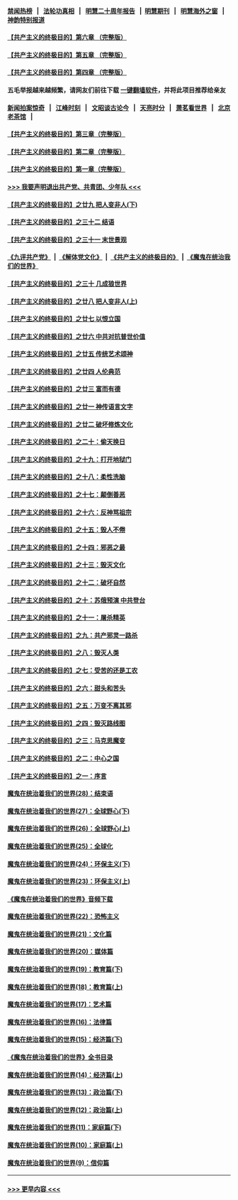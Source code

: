 #### [禁闻热榜](热点新闻.md?=0)  &nbsp;&nbsp;|&nbsp;&nbsp; [法轮功真相](https://github.com/gfw-breaker/truth/blob/master/README.md?=0) &nbsp;&nbsp;|&nbsp;&nbsp; [明慧二十周年报告](https://github.com/gfw-breaker/mh-reports/blob/master/README.md?=0) &nbsp;&nbsp;|&nbsp;&nbsp;[明慧期刊](https://github.com/gfw-breaker/mh-qikan) &nbsp;&nbsp;|&nbsp;&nbsp; [明慧海外之窗](https://github.com/gfw-breaker/mh-news/blob/master/README.md?=0) &nbsp;&nbsp;|&nbsp;&nbsp; [神韵特别报道](https://github.com/gfw-breaker/mh-news/blob/master/shenyun.md?=0)
#### [【共产主义的终极目的】第六章 （完整版）](../pages/nsc422/n11428913.md?t=03171831) 
#### [【共产主义的终极目的】第五章 （完整版）](../pages/nsc422/n11428912.md?t=03171831) 
#### [【共产主义的终极目的】第四章 （完整版）](../pages/nsc422/n11428907.md?t=03171831) 
#### 五毛举报越来越频繁，请网友们前往下载 [一键翻墙软件](https://github.com/gfw-breaker/ssr-accounts)，并将此项目推荐给亲友
#### [新闻拍案惊奇](https://github.com/gfw-breaker/banned-news/blob/master/pages/link4.md) &nbsp;&nbsp;|&nbsp;&nbsp; [江峰时刻](https://github.com/gfw-breaker/banned-news/blob/master/pages/link4.md) &nbsp;&nbsp;|&nbsp;&nbsp; [文昭谈古论今](https://github.com/gfw-breaker/banned-news/blob/master/pages/link4.md) &nbsp;&nbsp;|&nbsp;&nbsp; [天亮时分](https://github.com/gfw-breaker/banned-news/blob/master/pages/link4.md) &nbsp;&nbsp;|&nbsp;&nbsp; [萧茗看世界](https://github.com/gfw-breaker/banned-news/blob/master/pages/link4.md) &nbsp;&nbsp;|&nbsp;&nbsp; [北京老茶馆](https://github.com/gfw-breaker/banned-news/blob/master/pages/link4.md) &nbsp;&nbsp;|&nbsp;&nbsp; 
#### [【共产主义的终极目的】第三章（完整版）](../pages/nsc422/n11428848.md?t=03171831) 
#### [【共产主义的终极目的】第二章（完整版）](../pages/nsc422/n11428831.md?t=03171831) 
#### [【共产主义的终极目的】第一章（完整版）](../pages/nsc422/n11417651.md?t=03171831) 
#### [>>> 我要声明退出共产党、共青团、少年队 <<<](https://github.com/begood0513/goodnews/blob/master/quit/letter.md) 
#### [【共产主义的终极目的】之廿九 把人变非人(下)](../pages/nsc422/n11344140.md?t=03171831) 
#### [【共产主义的终极目的】之三十二 结语](../pages/nsc422/n11360535.md?t=03171831) 
#### [【共产主义的终极目的】之三十一 末世景观](../pages/nsc422/n11351129.md?t=03171831) 
#### [《九评共产党》](https://github.com/begood0513/9ping.md/blob/master/README.md) &nbsp;|&nbsp; [《解体党文化》](../../../../jtdwh.md/blob/master/README.md)  &nbsp;|&nbsp; [《共产主义的终极目的》](../../../../gczydzjmd.md/blob/master/README.md) &nbsp;|&nbsp; [《魔鬼在统治我们的世界》](../../../../mgztzwmdsj.md/blob/master/README.md) 
#### [【共产主义的终极目的】之三十 几成狼世界](../pages/nsc422/n11348280.md?t=03171831) 
#### [【共产主义的终极目的】之廿八 把人变非人(上)](../pages/nsc422/n11340492.md?t=03171831) 
#### [【共产主义的终极目的】之廿七 以恨立国](../pages/nsc422/n11336944.md?t=03171831) 
#### [【共产主义的终极目的】之廿六 中共对抗普世价值](../pages/nsc422/n11324785.md?t=03171831) 
#### [【共产主义的终极目的】之廿五 传统艺术颂神](../pages/nsc422/n11296396.md?t=03171831) 
#### [【共产主义的终极目的】之廿四 人伦典范](../pages/nsc422/n11296397.md?t=03171831) 
#### [【共产主义的终极目的】之廿三 富而有德](../pages/nsc422/n11283598.md?t=03171831) 
#### [【共产主义的终极目的】之廿一 神传语言文字](../pages/nsc422/n11263265.md?t=03171831) 
#### [【共产主义的终极目的】之廿二 破坏修炼文化](../pages/nsc422/n11245728.md?t=03171831) 
#### [【共产主义的终极目的】之二十：偷天换日](../pages/nsc422/n11238846.md?t=03171831) 
#### [【共产主义的终极目的】之十九：打开地狱门](../pages/nsc422/n11206376.md?t=03171831) 
#### [【共产主义的终极目的】之十八：柔性洗脑](../pages/nsc422/n11199994.md?t=03171831) 
#### [【共产主义的终极目的】之十七：颠倒善恶](../pages/nsc422/n11179782.md?t=03171831) 
#### [【共产主义的终极目的】之十六：反神骂祖宗](../pages/nsc422/n11166798.md?t=03171831) 
#### [【共产主义的终极目的】之十五：毁人不倦](../pages/nsc422/n11166792.md?t=03171831) 
#### [【共产主义的终极目的】之十四：邪恶之最](../pages/nsc422/n11150249.md?t=03171831) 
#### [【共产主义的终极目的】之十三：毁灭文化](../pages/nsc422/n11135227.md?t=03171831) 
#### [【共产主义的终极目的】之十二：破坏自然](../pages/nsc422/n11135214.md?t=03171831) 
#### [【共产主义的终极目的】之十：苏俄预演 中共登台](../pages/nsc422/n11118424.md?t=03171831) 
#### [【共产主义的终极目的】之十一：屠杀精英](../pages/nsc422/n11118442.md?t=03171831) 
#### [【共产主义的终极目的】之九：共产邪灵一路杀](../pages/nsc422/n11114139.md?t=03171831) 
#### [【共产主义的终极目的】之八：毁灭人类](../pages/nsc422/n11108503.md?t=03171831) 
#### [【共产主义的终极目的】之七：受苦的还是工农](../pages/nsc422/n11101809.md?t=03171831) 
#### [【共产主义的终极目的】之六：甜头和苦头](../pages/nsc422/n11096971.md?t=03171831) 
#### [【共产主义的终极目的】之五：万变不离其邪](../pages/nsc422/n11091285.md?t=03171831) 
#### [【共产主义的终极目的】之四：毁灭路线图](../pages/nsc422/n11086284.md?t=03171831) 
#### [【共产主义的终极目的】之三：马克思魔变](../pages/nsc422/n11061941.md?t=03171831) 
#### [【共产主义的终极目的】之二：中心之国](../pages/nsc422/n11047728.md?t=03171831) 
#### [【共产主义的终极目的】之一：序言](../pages/nsc422/n11086077.md?t=03171831) 
#### [魔鬼在统治着我们的世界(28)：结束语](../pages/nsc422/n10936246.md?t=03171831) 
#### [魔鬼在统治着我们的世界(27)：全球野心(下)](../pages/nsc422/n10928319.md?t=03171831) 
#### [魔鬼在统治着我们的世界(26)：全球野心(上)](../pages/nsc422/n10900318.md?t=03171831) 
#### [魔鬼在统治着我们的世界(25)：全球化](../pages/nsc422/n10788205.md?t=03171831) 
#### [魔鬼在统治着我们的世界(24)：环保主义(下)](../pages/nsc422/n10695307.md?t=03171831) 
#### [魔鬼在统治着我们的世界(23)：环保主义(上)](../pages/nsc422/n10688613.md?t=03171831) 
#### [《魔鬼在统治着我们的世界》音频下载](../pages/nsc422/n10635553.md?t=03171831) 
#### [魔鬼在统治着我们的世界(22)：恐怖主义](../pages/nsc422/n10614727.md?t=03171831) 
#### [魔鬼在统治着我们的世界(21)：文化篇](../pages/nsc422/n10597706.md?t=03171831) 
#### [魔鬼在统治着我们的世界(20)：媒体篇](../pages/nsc422/n10586579.md?t=03171831) 
#### [魔鬼在统治着我们的世界(19)：教育篇(下)](../pages/nsc422/n10564808.md?t=03171831) 
#### [魔鬼在统治着我们的世界(18)：教育篇(上)](../pages/nsc422/n10526970.md?t=03171831) 
#### [魔鬼在统治着我们的世界(17)：艺术篇](../pages/nsc422/n10499093.md?t=03171831) 
#### [魔鬼在统治着我们的世界(16)：法律篇](../pages/nsc422/n10485969.md?t=03171831) 
#### [魔鬼在统治着我们的世界(15)：经济篇(下)](../pages/nsc422/n10469975.md?t=03171831) 
#### [《魔鬼在统治着我们的世界》全书目录](../pages/nsc422/n10464261.md?t=03171831) 
#### [魔鬼在统治着我们的世界(14)：经济篇(上)](../pages/nsc422/n10457370.md?t=03171831) 
#### [魔鬼在统治着我们的世界(13)：政治篇(下)](../pages/nsc422/n10448270.md?t=03171831) 
#### [魔鬼在统治着我们的世界(12)：政治篇(上)](../pages/nsc422/n10444576.md?t=03171831) 
#### [魔鬼在统治着我们的世界(11)：家庭篇(下)](../pages/nsc422/n10440961.md?t=03171831) 
#### [魔鬼在统治着我们的世界(10)：家庭篇(上)](../pages/nsc422/n10435448.md?t=03171831) 
#### [魔鬼在统治着我们的世界(9)：信仰篇](../pages/nsc422/n10432159.md?t=03171831) 

----
#### [ >>> 更早内容 <<< ](../indexes/nsc422-earlier.md)
